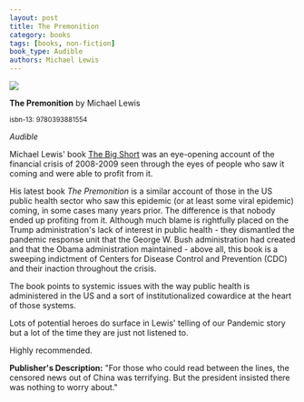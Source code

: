 ```yaml
---
layout: post
title: The Premonition
category: books
tags: [books, non-fiction]
book_type: Audible
authors: Michael Lewis
---
```


<img src="http://books.google.com/books/content?id=bygszgEACAAJ&printsec=frontcover&img=1&zoom=1&source=gbs_api"/>

**The Premonition** by Michael Lewis

<sup>isbn-13: 9780393881554</sup>

*Audible*

Michael Lewis' book [The Big Short](https://en.wikipedia.org/wiki/The_Big_Short)
was an eye-opening account of the financial crisis of 2008-2009 seen through the
eyes of people who saw it coming and were able to profit from it.

His latest book *The Premonition* is a similar account of those in the US public
health sector who saw this epidemic (or at least some viral epidemic) coming,
in some cases many years prior. The difference is that nobody ended up profiting
from it. Although much blame is rightfully placed on the Trump administration's
lack of interest in public health - they dismantled the pandemic response unit
that the George W. Bush administration had created and that the Obama administration
maintained - above all, this book is a sweeping indictment of Centers for Disease
Control and Prevention (CDC) and their inaction throughout the crisis.

The book points to systemic issues with the way public health is administered in
the US and a sort of institutionalized cowardice at the heart of those systems.

Lots of potential heroes do surface in Lewis' telling of our Pandemic story but
a lot of the time they are just not listened to.

Highly recommended.

**Publisher's Description:**
"For those who could read between the lines, the censored news out of China
was terrifying. But the president insisted there was nothing to worry
about."
